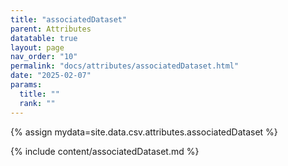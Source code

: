 ```yaml
---
title: "associatedDataset"
parent: Attributes
datatable: true
layout: page
nav_order: "10"
permalink: "docs/attributes/associatedDataset.html"
date: "2025-02-07"
params:
  title: ""
  rank: ""
---
```

{% assign mydata=site.data.csv.attributes.associatedDataset %} 

{% include content/associatedDataset.md %}

